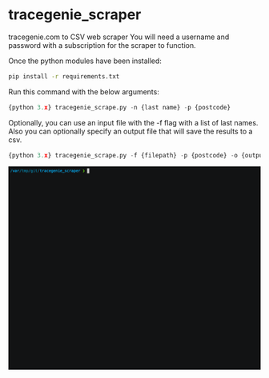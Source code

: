 # tracegenie_scraper
tracegenie.com to CSV web scraper
You will need a username and password with a subscription for the scraper to function.

Once the python modules have been installed:
```bash
pip install -r requirements.txt
```
Run this command with the below arguments:
```python
{python 3.x} tracegenie_scrape.py -n {last name} -p {postcode}
```
Optionally, you can use an input file with the -f flag with a list of last names. Also you can optionally specify an output file that will save the results to a csv.
```python
{python 3.x} tracegenie_scrape.py -f {filepath} -p {postcode} -o {output file}
```
![Alt_Text](img/demo.gif)
